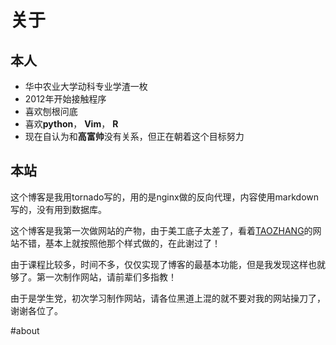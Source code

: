 关于
====
本人
----

* 华中农业大学动科专业学渣一枚
* 2012年开始接触程序
* 喜欢刨根问底
* 喜欢**python**， **Vim**， **R**
* 现在自认为和**高富帅**没有关系，但正在朝着这个目标努力

本站
----

这个博客是我用tornado写的，用的是nginx做的反向代理，内容使用markdown写的，没有用到数据库。

这个博客是我第一次做网站的产物，由于美工底子太差了，看着[TAOZHANG](http://ztpala.com/)的网站不错，基本上就按照他那个样式做的，在此谢过了！

由于课程比较多，时间不多，仅仅实现了博客的最基本功能，但是我发现这样也就够了。第一次制作网站，请前辈们多指教！

由于是学生党，初次学习制作网站，请各位黑道上混的就不要对我的网站操刀了，谢谢各位了。

#about